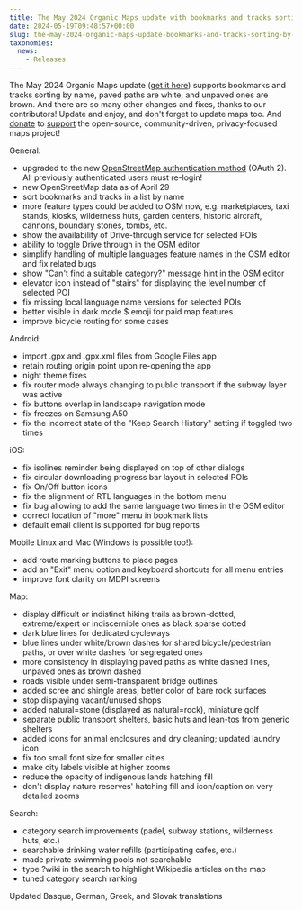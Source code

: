 ```yaml
---
title: The May 2024 Organic Maps update with bookmarks and tracks sorting by name, better paved/unpaved paths colors, GPX import fixes, drive-thorough, and many other changes
date: 2024-05-19T09:48:57+00:00
slug: the-may-2024-organic-maps-update-bookmarks-and-tracks-sorting-by-name-gpx-fixes
taxonomies:
  news:
    - Releases
---
```


The May 2024 Organic Maps update ([get it here](https://omaps.app/get)) supports bookmarks and tracks sorting by name, paved paths are white, and unpaved ones are brown. And there are so many other changes and fixes, thanks to our contributors! Update and enjoy, and don't forget to update maps too. And [donate](https://organicmaps.app/donate/) to [support](https://organicmaps.app/support-us/) the open-source, community-driven, privacy-focused maps project!

General:

- upgraded to the new [OpenStreetMap authentication method](https://github.com/organicmaps/organicmaps/issues/6144) (OAuth 2). All previously authenticated users must re-login!
- new OpenStreetMap data as of April 29
- sort bookmarks and tracks in a list by name
- more feature types could be added to OSM now, e.g. marketplaces, taxi stands, kiosks, wilderness huts, garden centers, historic aircraft, cannons, boundary stones, tombs, etc.
- show the availability of Drive-through service for selected POIs
- ability to toggle Drive through in the OSM editor
- simplify handling of multiple languages feature names in the OSM editor and fix related bugs
- show "Can't find a suitable category?" message hint in the OSM editor
- elevator icon instead of "stairs" for displaying the level number of selected POI
- fix missing local language name versions for selected POIs
- better visible in dark mode $ emoji for paid map features
- improve bicycle routing for some cases

Android:

- import .gpx and .gpx.xml files from Google Files app
- retain routing origin point upon re-opening the app
- night theme fixes
- fix router mode always changing to public transport if the subway layer was active
- fix buttons overlap in landscape navigation mode
- fix freezes on Samsung A50
- fix the incorrect state of the "Keep Search History" setting if toggled two times

iOS:

- fix isolines reminder being displayed on top of other dialogs
- fix circular downloading progress bar layout in selected POIs
- fix On/Off button icons
- fix the alignment of RTL languages in the bottom menu
- fix bug allowing to add the same language two times in the OSM editor
- correct location of "more" menu in bookmark lists
- default email client is supported for bug reports

Mobile Linux and Mac (Windows is possible too!):

- add route marking buttons to place pages
- add an "Exit" menu option and keyboard shortcuts for all menu entries
- improve font clarity on MDPI screens

Map:

- display difficult or indistinct hiking trails as brown-dotted, extreme/expert or indiscernible ones as black sparse dotted
- dark blue lines for dedicated cycleways
- blue lines under white/brown dashes for shared bicycle/pedestrian paths, or over white dashes for segregated ones
- more consistency in displaying paved paths as white dashed lines, unpaved ones as brown dashed
- roads visible under semi-transparent bridge outlines
- added scree and shingle areas; better color of bare rock surfaces
- stop displaying vacant/unused shops
- added natural=stone (displayed as natural=rock), miniature golf
- separate public transport shelters, basic huts and lean-tos from generic shelters
- added icons for animal enclosures and dry cleaning; updated laundry icon
- fix too small font size for smaller cities
- make city labels visible at higher zooms
- reduce the opacity of indigenous lands hatching fill
- don't display nature reserves' hatching fill and icon/caption on very detailed zooms

Search:

- category search improvements (padel, subway stations, wilderness huts, etc.)
- searchable drinking water refills (participating cafes, etc.)
- made private swimming pools not searchable
- type ?wiki in the search to highlight Wikipedia articles on the map
- tuned category search ranking

Updated Basque, German, Greek, and Slovak translations
